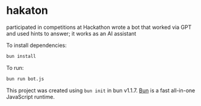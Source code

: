 # hakaton
participated in competitions at Hackathon
wrote a bot that worked via GPT and used hints to answer; it works as an AI assistant

To install dependencies:

```bash
bun install
```

To run:

```bash
bun run bot.js
```

This project was created using `bun init` in bun v1.1.7. [Bun](https://bun.sh) is a fast all-in-one JavaScript runtime.

